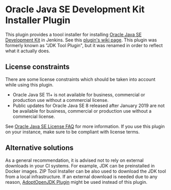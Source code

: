 Oracle Java SE Development Kit Installer Plugin
===============================================

This plugin provides a toool installer for installing [Oracle Java SE Development Kit](https://www.oracle.com/technetwork/java/javase/) in Jenkins. 
See this [plugin's wiki page](https://wiki.jenkins.io/display/JENKINS/JDK+Tool+Plugin).
This plugin was formerly known as "JDK Tool Plugin", but it was renamed in order to reflect what it actually does.

## License constraints

There are some license constraints which should be taken into account while using this plugin.

* Oracle Java SE 11+ is not available for business, commercial or production use without a commercial license.
* Public updates for Oracle Java SE 8 released after January 2019 are not be available for business, commercial or production use without a commercial license.

See [Oracle Java SE License FAQ](https://www.oracle.com/technetwork/java/javase/overview/oracle-jdk-faqs.html) for more information.
If you use this plugin on your instance, make sure to be compliant with license terms.

## Alternative solutions

As a general recommendation, it is advised not to rely on external downloads in your CI systems.
For example, JDK can be preinstalled in Docker images.
ZIP Tool Installer can be also used to download the JDK tool from a local infrastructure.
If an external download is needed due to any reason, 
[AdoptOpenJDK Plugin](https://plugins.jenkins.io/adoptopenjdk) might be used instead of this plugin.
